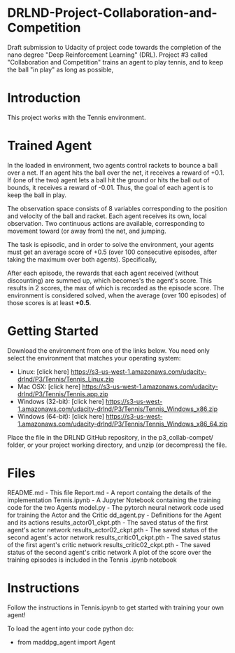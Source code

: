 # DRLND-Project-Collaboration-and-Competition

Draft submission to Udacity of project code towards the completion of the nano degree "Deep Reinforcement Learning" (DRL). Project #3 called "Collaboration and Competition" trains an agent to play tennis,  and to keep the ball "in play" as long as possible,

# Introduction

This project works with the Tennis environment.

# Trained Agent

In the loaded in environment, two agents control rackets to bounce a ball over a net. If an agent hits the ball over the net, it receives a reward of +0.1. If (one of the two) agent lets a ball hit the ground or hits the ball out of bounds, it receives a reward of -0.01. Thus, the goal of each agent is to keep the ball in play.

The observation space consists of 8 variables corresponding to the position and velocity of the ball and racket. Each agent receives its own, local observation. Two continuous actions are available, corresponding to movement toward (or away from) the net, and jumping.

The task is episodic, and in order to solve the environment, your agents must get an average score of +0.5 (over 100 consecutive episodes, after taking the maximum over both agents). Specifically,

After each episode, the rewards that each agent received (without discounting) are summed up, which becomes's the agent's score. This results in 2 scores, the max of which is recorded as the episode score.  The environment is considered solved, when the average (over 100 episodes) of those scores is at least **+0.5**.

# Getting Started
Download the environment from one of the links below. You need only select the environment that matches your operating system:

- Linux: [click here] https://s3-us-west-1.amazonaws.com/udacity-drlnd/P3/Tennis/Tennis_Linux.zip
- Mac OSX: [click here] https://s3-us-west-1.amazonaws.com/udacity-drlnd/P3/Tennis/Tennis.app.zip
- Windows (32-bit): [click here] https://s3-us-west-1.amazonaws.com/udacity-drlnd/P3/Tennis/Tennis_Windows_x86.zip
- Windows (64-bit): [click here] https://s3-us-west-1.amazonaws.com/udacity-drlnd/P3/Tennis/Tennis_Windows_x86_64.zip

Place the file in the DRLND GitHub repository, in the p3_collab-compet/ folder, or your project working directory, and unzip (or decompress) the file.

# Files

README.md - This file
Report.md - A report containg the details of the implementation
Tennis.ipynb - A Jupyter Notebook containing the training code for the two Agents
model.py - The pytorch neural network code used for training the Actor and the Critic 
dd_agent.py - Definitions for the Agent and its actions
results_actor01_ckpt.pth - The saved status of the first agent's actor network
results_actor02_ckpt.pth - The saved status of the second agent's actor network
results_critic01_ckpt.pth - The saved status of the first agent's critic network
results_critic02_ckpt.pth - The saved status of the second agent's critic network
A plot of the score over the training episodes is included in the Tennis .ipynb notebook

# Instructions
Follow the instructions in Tennis.ipynb to get started with training your own agent!

To load the agent into your code python do: 
- from maddpg_agent import Agent

